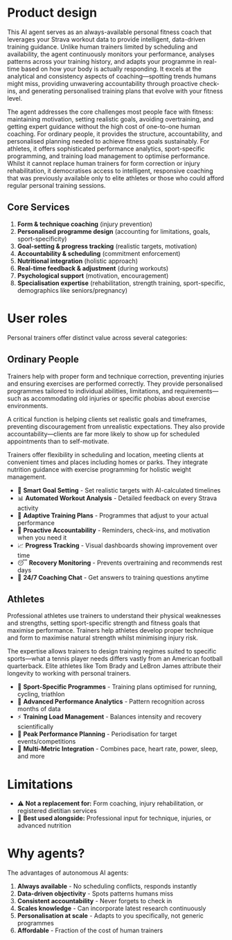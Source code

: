 # Product design

This AI agent serves as an always-available personal fitness coach that leverages your Strava workout data to provide intelligent, data-driven training guidance. Unlike human trainers limited by scheduling and availability, the agent continuously monitors your performance, analyses patterns across your training history, and adapts your programme in real-time based on how your body is actually responding. It excels at the analytical and consistency aspects of coaching—spotting trends humans might miss, providing unwavering accountability through proactive check-ins, and generating personalised training plans that evolve with your fitness level.

The agent addresses the core challenges most people face with fitness: maintaining motivation, setting realistic goals, avoiding overtraining, and getting expert guidance without the high cost of one-to-one human coaching. For ordinary people, it provides the structure, accountability, and personalised planning needed to achieve fitness goals sustainably. For athletes, it offers sophisticated performance analytics, sport-specific programming, and training load management to optimise performance. Whilst it cannot replace human trainers for form correction or injury rehabilitation, it democratises access to intelligent, responsive coaching that was previously available only to elite athletes or those who could afford regular personal training sessions.

## Core Services

1. **Form & technique coaching** (injury prevention)
2. **Personalised programme design** (accounting for limitations, goals, sport-specificity)
3. **Goal-setting & progress tracking** (realistic targets, motivation)
4. **Accountability & scheduling** (commitment enforcement)
5. **Nutritional integration** (holistic approach)
6. **Real-time feedback & adjustment** (during workouts)
7. **Psychological support** (motivation, encouragement)
8. **Specialisation expertise** (rehabilitation, strength training, sport-specific, demographics like seniors/pregnancy)

# User roles

Personal trainers offer distinct value across several categories:

## Ordinary People

Trainers help with proper form and technique correction, preventing injuries and ensuring exercises are performed correctly. They provide personalised programmes tailored to individual abilities, limitations, and requirements—such as accommodating old injuries or specific phobias about exercise environments.

A critical function is helping clients set realistic goals and timeframes, preventing discouragement from unrealistic expectations. They also provide accountability—clients are far more likely to show up for scheduled appointments than to self-motivate.

Trainers offer flexibility in scheduling and location, meeting clients at convenient times and places including homes or parks. They integrate nutrition guidance with exercise programming for holistic weight management.

- 🎯 **Smart Goal Setting** - Set realistic targets with AI-calculated timelines
- 📊 **Automated Workout Analysis** - Detailed feedback on every Strava activity
- 📅 **Adaptive Training Plans** - Programmes that adjust to your actual performance
- 🔔 **Proactive Accountability** - Reminders, check-ins, and motivation when you need it
- 📈 **Progress Tracking** - Visual dashboards showing improvement over time
- 😴 **Recovery Monitoring** - Prevents overtraining and recommends rest days
- 💬 **24/7 Coaching Chat** - Get answers to training questions anytime

## Athletes

Professional athletes use trainers to understand their physical weaknesses and strengths, setting sport-specific strength and fitness goals that maximise performance. Trainers help athletes develop proper technique and form to maximise natural strength whilst minimising injury risk.

The expertise allows trainers to design training regimes suited to specific sports—what a tennis player needs differs vastly from an American football quarterback. Elite athletes like Tom Brady and LeBron James attribute their longevity to working with personal trainers.

- 🏃 **Sport-Specific Programmes** - Training plans optimised for running, cycling, triathlon
- 🔬 **Advanced Performance Analytics** - Pattern recognition across months of data
- ⚡ **Training Load Management** - Balances intensity and recovery scientifically
- 🎯 **Peak Performance Planning** - Periodisation for target events/competitions
- 💓 **Multi-Metric Integration** - Combines pace, heart rate, power, sleep, and more

# Limitations

- ⚠️ **Not a replacement for:** Form coaching, injury rehabilitation, or registered dietitian services
- 💪 **Best used alongside:** Professional input for technique, injuries, or advanced nutrition

# Why agents?

The advantages of autonomous AI agents:

1. **Always available** - No scheduling conflicts, responds instantly
2. **Data-driven objectivity** - Spots patterns humans miss
3. **Consistent accountability** - Never forgets to check in
4. **Scales knowledge** - Can incorporate latest research continuously
5. **Personalisation at scale** - Adapts to you specifically, not generic programmes
6. **Affordable** - Fraction of the cost of human trainers
